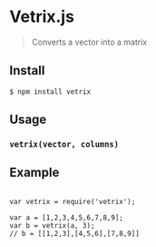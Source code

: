 # Vetrix.js

> Converts a vector into a matrix

## Install

`$ npm install vetrix`

## Usage

### `vetrix(vector, columns)`

## Example

```JS

var vetrix = require('vetrix');

var a = [1,2,3,4,5,6,7,8,9];
var b = vetrix(a, 3);
// b = [[1,2,3],[4,5,6],[7,8,9]]

```



